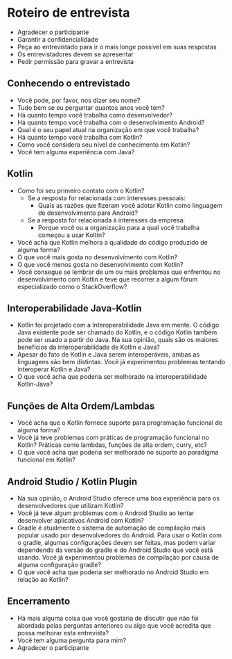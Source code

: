 # Roteiro de entrevista

- Agradecer o participante
- Garantir a confidencialidade
- Peça ao entrevistado para ir o mais longe possível em suas respostas
- Os entrevistadores devem se apresentar
- Pedir permissão para gravar a entrevista

## Conhecendo o entrevistado

- Você pode, por favor, nos dizer seu nome?
- Tudo bem se eu perguntar quantos anos você tem?
- Há quanto tempo você trabalha como desenvolvedor?
- Há quanto tempo você trabalha com o desenvolvimento Android?
- Qual é o seu papel atual na organização em que você trabalha?
- Há quanto tempo você trabalha com Kotlin?
- Como você considera seu nível de conhecimento em Kotlin?
- Você tem alguma experiência com Java?

## Kotlin

- Como foi seu primeiro contato com o Kotlin?
    - Se a resposta for relacionada com interesses pessoais:
        - Quais as razões que fizeram você adotar Kotlin como linguagem de desenvolvimento para Android?
    - Se a resposta for relacionada à interesses da empresa:
        - Porque você ou a organização para a qual você trabalha começou a usar Koltin?
- Você acha que Kotlin melhora a qualidade do código produzido de alguma forma?
- O que você mais gosta no desenvolvimento com Kotlin?
- O que você menos gosta no desenvolvimento com Kotlin?
- Você consegue se lembrar de um ou mais problemas que enfrentou no desenvolvimento com Kotlin e teve que recorrer a algum fórum especializado como o StackOverflow?

## Interoperabilidade Java-Kotlin

- Kotlin foi projetado com a Interoperabilidade Java em mente. O código Java existente pode ser chamado do Kotlin, e o código Kotlin também pode ser usado a partir do Java. Na sua opinião, quais são os maiores benefícios da interoperabilidade de Kotlin e Java?
- Apesar do fato de Kotlin e Java serem interoperáveis, ambas as linguagens são bem distintas. Você já experimentou problemas tentando interoperar Kotlin e Java?
- O que você acha que poderia ser melhorado na interoperabilidade Kotlin-Java?

## Funções de Alta Ordem/Lambdas

- Você acha que o Kotlin fornece suporte para programação funcional de alguma forma?
- Você já teve problemas com práticas de programação funcional no Kotlin? Práticas como lambdas, funções de alta ordem, curry, etc?
- O que você acha que poderia ser melhorado no suporte ao paradigma funcional em Kotlin?

## Android Studio / Kotlin Plugin

- Na sua opinião, o Android Studio oferece uma boa experiência para os desenvolvedores que utilizam Kotlin?
- Você já teve algum problemas com o Android Studio ao tentar desenvolver aplicativos Android com Kotlin?
- Gradle é atualmente o sistema de automação de compilação mais popular usado por desenvolvedores do Android. Para usar o Kotlin com o gradle, algumas configurações devem ser feitas, mas podem variar dependendo da versão do gradle e do Android Studio que você está usando. Você já experimentou problemas de compilação por causa de alguma configuração gradle?
- O que você acha que poderia ser melhorado no Android Studio em relação ao Kotlin?

## Encerramento

- Há mais alguma coisa que você gostaria de discutir que não foi abordada pelas perguntas anteriores ou algo que você acredita que possa melhorar esta entrevista?
- Você tem alguma pergunta para mim?
- Agradecer o participante
